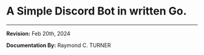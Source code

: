 # A Simple Discord Bot in written Go.






---

**Revision:** Feb 20th, 2024

**Documentation By:** Raymond C. TURNER